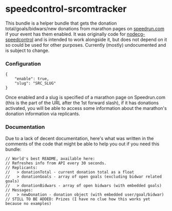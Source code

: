 # speedcontrol-srcomtracker

This bundle is a helper bundle that gets the donation total/goals/bidwars/new donations from marathon pages on [speedrun.com](https://www.speedrun.com/) if your event has them enabled. It was originally code for [nodecg-speedcontrol](https://github.com/speedcontrol/nodecg-speedcontrol) and is intended to work alongside it, but does not depend on it so could be used for other purposes. Currently (mostly) undocumented and is subject to change.


### Configuration

```
{
	"enable": true,
	"slug": "SRC_SLUG"
}
```

Once enabled and a slug is specified of a marathon page on Speedrun.com (this is the part of the URL after the 1st forward slash), if it has donations activated, you will be able to access some information about the marathon's donation information via replicants.


### Documentation

Due to a lack of decent documentation, here's what was written in the comments of the code that might be able to help you out if you need this bundle:
```
// World's best README, available here:
// Refreshes info from API every 30 seconds.
// Replicants:
//   > donationTotal - current donation total as a float
//   > donationGoals - array of open goals (excluding bidwar related goals)
//   > donationBidwars - array of open bidwars (with embedded goals)
// Messages:
//   > newDonation - donation object (with embedded user/goal/bidwar)
// STILL TO BE ADDED: Prizes (I have no clue how this works yet because no examples)
```